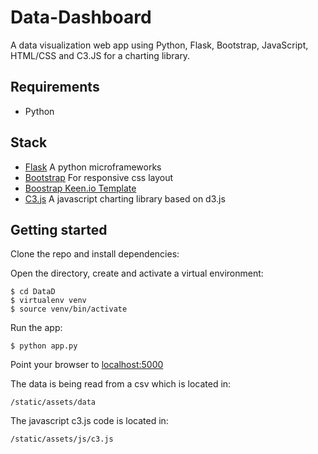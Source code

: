# Data-Dashboard

A data visualization web app using Python, Flask, Bootstrap, JavaScript, HTML/CSS and C3.JS for a charting library. 

## Requirements
- Python 

## Stack
- [Flask](http://flask.pocoo.org/) A python microframeworks
- [Bootstrap](http://getbootstrap.com/) For responsive css layout
- [Boostrap Keen.io Template](https://keen.github.io/dashboards/)
- [C3.js](http://c3js.org/) A javascript charting library based on d3.js


## Getting started

Clone the repo and install dependencies: 

Open the directory, create and activate a virtual environment:
```
$ cd DataD
$ virtualenv venv
$ source venv/bin/activate
```

Run the app:
```
$ python app.py
```
Point your browser to [localhost:5000](http://localhost:5000/)

The data is being read from a csv which is located in:
```
/static/assets/data
```
The javascript c3.js code is located in:
```
/static/assets/js/c3.js
```

